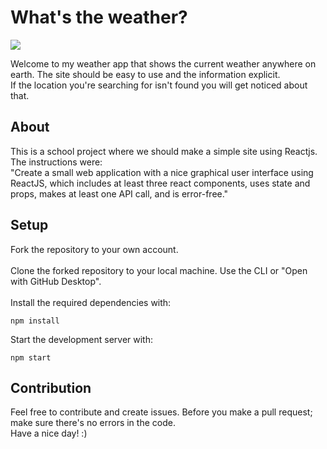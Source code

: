 # What's the weather?

![](https://media.giphy.com/media/hWvk9iUU4uBBeyBq0k/giphy.gif)


Welcome to my weather app that shows the current weather anywhere on earth. The site should be easy to use and the information explicit.<br>
If the location you're searching for isn't found you will get noticed about that.

## About
This is a school project where we should make a simple site using Reactjs. The instructions were:<br>
"Create a small web application with a nice graphical user interface using ReactJS, which includes at least three react components, uses state and props, makes at least one API call, and is error-free."

## Setup
Fork the repository to your own account.
<br><br>
Clone the forked repository to your local machine. Use the CLI or "Open with GitHub Desktop".
<br><br>
Install the required dependencies with:
```
npm install
```
Start the development server with:
```
npm start
```

## Contribution
Feel free to contribute and create issues. Before you make a pull request; make sure there's no errors in the code.
<br>
Have a nice day! :)
